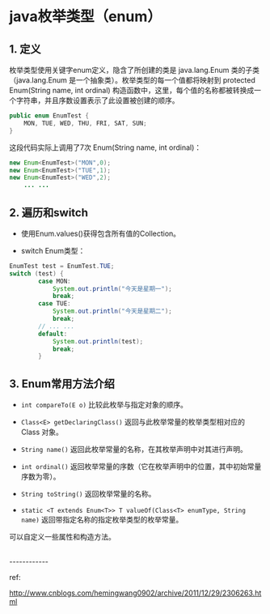 # java枚举类型（enum）

## 1. 定义

枚举类型使用关键字enum定义，隐含了所创建的类是 java.lang.Enum 类的子类（java.lang.Enum 是一个抽象类）。枚举类型的每一个值都将映射到 protected Enum(String name, int ordinal) 构造函数中，这里，每个值的名称都被转换成一个字符串，并且序数设置表示了此设置被创建的顺序。

```java
public enum EnumTest {
    MON, TUE, WED, THU, FRI, SAT, SUN;
}
```

这段代码实际上调用了7次 Enum(String name, int ordinal)：

```java
new Enum<EnumTest>("MON",0);
new Enum<EnumTest>("TUE",1);
new Enum<EnumTest>("WED",2);
    ... ...

```

## 2. 遍历和switch

- 使用Enum.values()获得包含所有值的Collection。


- switch Enum类型：

```java
EnumTest test = EnumTest.TUE;
switch (test) {
        case MON:
            System.out.println("今天是星期一");
            break;
        case TUE:
            System.out.println("今天是星期二");
            break;
        // ... ...
        default:
            System.out.println(test);
            break;
        }
```

## 3. Enum常用方法介绍

- `int compareTo(E o)`
          比较此枚举与指定对象的顺序。

- `Class<E> getDeclaringClass()`
          返回与此枚举常量的枚举类型相对应的 Class 对象。

- `String name()`
          返回此枚举常量的名称，在其枚举声明中对其进行声明。

- `int ordinal()`
          返回枚举常量的序数（它在枚举声明中的位置，其中初始常量序数为零）。

- `String toString()` 返回枚举常量的名称。

- `static <T extends Enum<T>> T valueOf(Class<T> enumType, String name)`
          返回带指定名称的指定枚举类型的枚举常量。

可以自定义一些属性和构造方法。

<br/>
------------


ref:

http://www.cnblogs.com/hemingwang0902/archive/2011/12/29/2306263.html

<br/>  
<br/>
